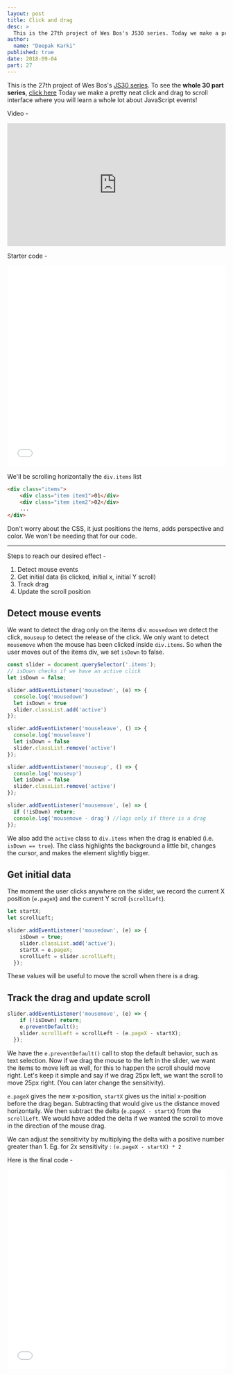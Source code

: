 ```yaml
---
layout: post
title: Click and drag
desc: >
  This is the 27th project of Wes Bos's JS30 series. Today we make a pretty neat click and drag to scroll interface where you will learn a whole lot about JavaScript events!
author:
  name: "Deepak Karki"
published: true
date: 2018-09-04
part: 27
---
```


This is the 27th project of Wes Bos's [JS30 series](https://javascript30.com/friend/DISCOVERDEV). To see the **whole 30 part series**, [click here](../)
Today we make a pretty neat click and drag to scroll interface where you will learn a whole lot about JavaScript events!

Video - 

<style>.embed-container { position: relative; padding-bottom: 56.25%; height: 0; overflow: hidden; max-width: 100%; } .embed-container iframe, .embed-container object, .embed-container embed { position: absolute; top: 0; left: 0; width: 100%; height: 100%; }</style><div class='embed-container'><iframe src='https://www.youtube.com/embed/C9EWifQ5xqA' frameborder='0' allowfullscreen></iframe></div>

Starter code -

<iframe height='463' scrolling='no' title='JS30-27-ClickDrag-a' src='//codepen.io/deepakkarki/embed/mKQVXw/?height=363&theme-id=dark&default-tab=css,result&embed-version=2' frameborder='no' allowtransparency='true' allowfullscreen='true' style='width: 100%;'>See the Pen <a href='https://codepen.io/deepakkarki/pen/mKQVXw/'>JS30-27-ClickDrag-a</a> by Deepak Karki (<a href='https://codepen.io/deepakkarki'>@deepakkarki</a>) on <a href='https://codepen.io'>CodePen</a>.
</iframe>


We'll be scrolling horizontally the `div.items` list

```html
<div class="items">
    <div class="item item1">01</div>
    <div class="item item2">02</div>
    ...
</div>
```

Don't worry about the CSS, it just positions the items, adds perspective and color. We won't be needing that for our code.

-----

Steps to reach our desired effect -

1. Detect mouse events
2. Get initial data (is clicked, initial x, initial Y scroll)
3. Track drag
4. Update the scroll position


## Detect mouse events

We want to detect the drag only on the items div. `mousedown` we detect the click, `mouseup` to detect the release of the click. We only want to detect `mousemove` when the mouse has been clicked inside `div.items`. So when the user moves out of the items div, we set `isDown` to false.

```js
const slider = document.querySelector('.items');
// isDown checks if we have an active click
let isDown = false;

slider.addEventListener('mousedown', (e) => {
  console.log('mousedown')
  let isDown = true
  slider.classList.add('active')
});

slider.addEventListener('mouseleave', () => {
  console.log('mouseleave')
  let isDown = false
  slider.classList.remove('active')
});

slider.addEventListener('mouseup', () => {
  console.log('mouseup')
  let isDown = false
  slider.classList.remove('active')
});

slider.addEventListener('mousemove', (e) => {
  if (!isDown) return;
  console.log('mousemove - drag') //logs only if there is a drag
});
```

We also add the `active` class to `div.items` when the drag is enabled (i.e. `isDown == true`). The class highlights the background a little bit, changes the cursor, and makes the element slightly bigger. 


## Get initial data

The moment the user clicks anywhere on the slider, we record the current X position (`e.pageX`) and the current Y scroll (`scrollLeft`).

```js
let startX;
let scrollLeft;

slider.addEventListener('mousedown', (e) => {
    isDown = true;
    slider.classList.add('active');
    startX = e.pageX;
    scrollLeft = slider.scrollLeft;
  });
```

These values will be useful to move the scroll when there is a drag.


## Track the drag and update scroll

```js
slider.addEventListener('mousemove', (e) => {
    if (!isDown) return;
    e.preventDefault(); 
    slider.scrollLeft = scrollLeft - (e.pageX - startX);
  });
```

We have the `e.preventDefault()` call to stop the default behavior, such as text selection.
Now if we drag the mouse to the left in the slider, we want the items to move left as well, for this to happen the scroll should move right. Let's keep it simple and say if we drag 25px left, we want the scroll to move 25px right. (You can later change the sensitivity).

`e.pageX` gives the new x-position, `startX` gives us the initial x-position before the drag began. Subtracting that would give us the distance moved horizontally. We then subtract the delta (`e.pageX - startX`) from the `scrollLeft`. We would have added the delta if we wanted the scroll to move in the direction of the mouse drag.

We can adjust the sensitivity by multiplying the delta with a positive number greater than 1. Eg. for 2x sensitivity : `(e.pageX - startX) * 2`


Here is the final code - 

<iframe height='459' scrolling='no' title='JS30-27-ClickDrag-b' src='//codepen.io/deepakkarki/embed/wXQGwY/?height=439&theme-id=dark&default-tab=js,result&embed-version=2' frameborder='no' allowtransparency='true' allowfullscreen='true' style='width: 100%;'>See the Pen <a href='https://codepen.io/deepakkarki/pen/wXQGwY/'>JS30-27-ClickDrag-b</a> by Deepak Karki (<a href='https://codepen.io/deepakkarki'>@deepakkarki</a>) on <a href='https://codepen.io'>CodePen</a>.
</iframe>